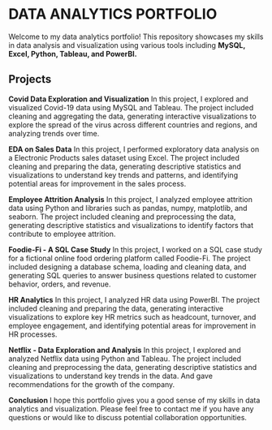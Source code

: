 # DATA ANALYTICS PORTFOLIO 
Welcome to my data analytics portfolio! This repository showcases my skills in data analysis and visualization using various tools including **MySQL, Excel, Python, Tableau, and PowerBI.**

## Projects

**Covid Data Exploration and Visualization**
In this project, I explored and visualized Covid-19 data using MySQL and Tableau. The project included cleaning and aggregating the data, generating interactive visualizations to explore the spread of the virus across different countries and regions, and analyzing trends over time.

**EDA on Sales Data**
In this project, I performed exploratory data analysis on a Electronic Products sales dataset using Excel. The project included cleaning and preparing the data, generating descriptive statistics and visualizations to understand key trends and patterns, and identifying potential areas for improvement in the sales process.

**Employee Attrition Analysis**
In this project, I analyzed employee attrition data using Python and libraries such as pandas, numpy, matplotlib, and seaborn. The project included cleaning and preprocessing the data, generating descriptive statistics and visualizations to identify factors that contribute to employee attrition.

**Foodie-Fi - A SQL Case Study**
In this project, I worked on a SQL case study for a fictional online food ordering platform called Foodie-Fi. The project included designing a database schema, loading and cleaning data, and generating SQL queries to answer business questions related to customer behavior, orders, and revenue.

**HR Analytics**
In this project, I analyzed HR data using PowerBI. The project included cleaning and preparing the data, generating interactive visualizations to explore key HR metrics such as headcount, turnover, and employee engagement, and identifying potential areas for improvement in HR processes.

**Netflix - Data Exploration and Analysis**
In this project, I explored and analyzed Netflix data using Python and Tableau. The project included cleaning and preprocessing the data, generating descriptive statistics and visualizations to understand key trends in the data. And gave recommendations for the growth of the company.

**Conclusion**
I hope this portfolio gives you a good sense of my skills in data analytics and visualization. Please feel free to contact me if you have any questions or would like to discuss potential collaboration opportunities.




